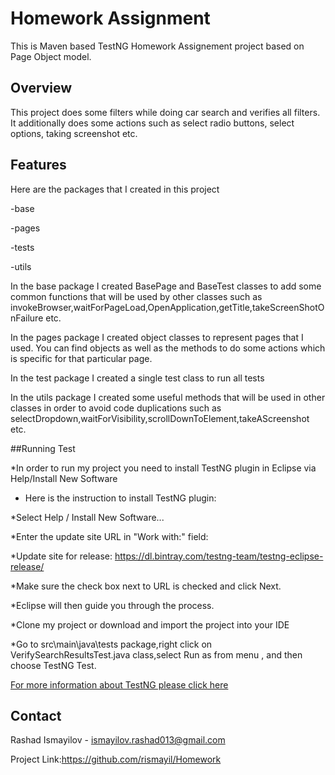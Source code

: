 # Homework Assignment

This is Maven based TestNG Homework Assignement project based on Page Object model.

## Overview

This project does some filters while doing car search and verifies all filters.
It additionally does some actions such as select radio buttons, select options, taking screenshot etc.

## Features

Here are the packages that I created in this project

-base

-pages

-tests

-utils

In the base package I created BasePage and BaseTest classes to add some common functions that will be used by other classes such as invokeBrowser,waitForPageLoad,OpenApplication,getTitle,takeScreenShotOnFailure etc.

In the pages package I created object classes to represent pages that I used. You can find objects as well as the methods to do some actions which is specific for that particular page.

In the test package I created a single test class to run all tests

In the utils package I created some useful methods that will be used in other classes in order to avoid code duplications such as selectDropdown,waitForVisibility,scrollDownToElement,takeAScreenshot etc.

##Running Test

*In order to run my project you need to install TestNG plugin in Eclipse via Help/Install New Software
  * Here is the instruction to install TestNG plugin:

  *Select Help / Install New Software...

  *Enter the update site URL in "Work with:" field:

  *Update site for release: https://dl.bintray.com/testng-team/testng-eclipse-release/

  *Make sure the check box next to URL is checked and click Next.

  *Eclipse will then guide you through the process.

*Clone my project or download and import the project into your IDE

*Go to src\main\java\tests package,right click on VerifySearchResultsTest.java class,select Run as from menu , and then choose TestNG Test.

[For more information about TestNG please click here](https://howtodoinjava.com/testng/testng-tutorial-with-eclipse/)

## Contact

Rashad Ismayilov - ismayilov.rashad013@gmail.com

Project Link:https://github.com/rismayil/Homework
 